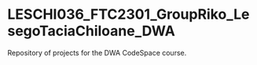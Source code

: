 # LESCHI036_FTC2301_GroupRiko_LesegoTaciaChiloane_DWA
Repository of projects for the DWA CodeSpace course.

